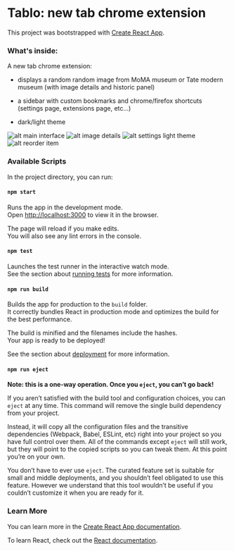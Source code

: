 

# Tablo: new tab chrome extension

This project was bootstrapped with [Create React App](https://github.com/facebook/create-react-app).

### What's inside:

A new tab chrome extension: 
- displays a random random image from MoMA museum or Tate modern museum (with image details and historic panel)

- a sidebar with custom bookmarks and chrome/firefox shortcuts (settings page, extensions page, etc...)

- dark/light theme

![alt main interface](https://github.com/radiium/tablo/blob/master/.github/cap1.jpg "Tablo UI: main interface")
![alt image details](https://github.com/radiium/tablo/blob/master/.github/cap2.jpg "Tablo UI: image details")
![alt settings light theme](https://github.com/radiium/tablo/blob/master/.github/cap3.jpg "Tablo UI: settings light theme")
![alt reorder item](https://github.com/radiium/tablo/blob/master/.github/cap4.jpg "Tablo UI: reorder item")



### Available Scripts

In the project directory, you can run:

#### `npm start`

Runs the app in the development mode.<br>
Open [http://localhost:3000](http://localhost:3000) to view it in the browser.

The page will reload if you make edits.<br>
You will also see any lint errors in the console.

#### `npm test`

Launches the test runner in the interactive watch mode.<br>
See the section about [running tests](https://facebook.github.io/create-react-app/docs/running-tests) for more information.

#### `npm run build`

Builds the app for production to the `build` folder.<br>
It correctly bundles React in production mode and optimizes the build for the best performance.

The build is minified and the filenames include the hashes.<br>
Your app is ready to be deployed!

See the section about [deployment](https://facebook.github.io/create-react-app/docs/deployment) for more information.

#### `npm run eject`

**Note: this is a one-way operation. Once you `eject`, you can’t go back!**

If you aren’t satisfied with the build tool and configuration choices, you can `eject` at any time. This command will remove the single build dependency from your project.

Instead, it will copy all the configuration files and the transitive dependencies (Webpack, Babel, ESLint, etc) right into your project so you have full control over them. All of the commands except `eject` will still work, but they will point to the copied scripts so you can tweak them. At this point you’re on your own.

You don’t have to ever use `eject`. The curated feature set is suitable for small and middle deployments, and you shouldn’t feel obligated to use this feature. However we understand that this tool wouldn’t be useful if you couldn’t customize it when you are ready for it.

### Learn More

You can learn more in the [Create React App documentation](https://facebook.github.io/create-react-app/docs/getting-started).

To learn React, check out the [React documentation](https://reactjs.org/).
